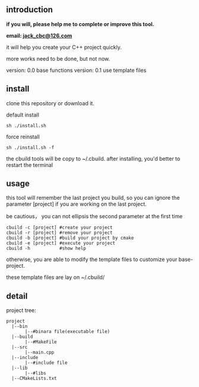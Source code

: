 ## introduction
**if you will, please help me to complete or improve this tool.**

**email: jack_cbc@126.com**

it will help you create your C++ project quickly.

more works need to be done, but not now.

version: 0.0    base functions
version: 0.1    use template files

## install
clone this repository or download it.

default install
```shell
sh ./install.sh
```
force reinstall
```shell
sh ./install.sh -f
```

the cbuild tools will be copy to ~/.cbuild.
after installing, you'd better to restart the terminal

## usage
this tool will remember the last project you build, so you can ignore the parameter [project] if you are working on the last project.

be cautious， you can not ellipsis the second parameter at the first time

```shell
cbuild -c [project] #create your project
cbuild -r [project] #remove your project
cbuild -b [project] #build your project by cmake
cbuild -e [project] #execute your project
cbuild -h           #show help
```

otherwise, you are able to modify the template files to customize your base-project.

these template files are lay on ~/.cbuild/

## detail
project tree:

```
project
  |--bin
       |--#binara file(executable file)
  |--build
       |--#MakeFile
  |--src
       |--main.cpp    
  |--include
       |--#include file
  |--lib
       |--#libs
  |--CMakeLists.txt
```